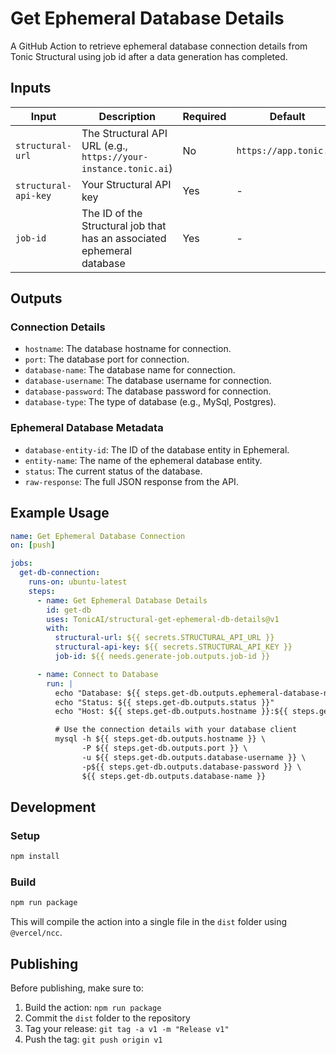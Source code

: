 # Get Ephemeral Database Details

A GitHub Action to retrieve ephemeral database connection details from Tonic Structural using job id after a data generation has completed.

## Inputs

| Input | Description | Required | Default |
|-------|-------------|----------|---------|
| `structural-url` | The Structural API URL (e.g., `https://your-instance.tonic.ai`) | No | `https://app.tonic.ai` |
| `structural-api-key` | Your Structural API key | Yes | - |
| `job-id` | The ID of the Structural job that has an associated ephemeral database | Yes | - |

## Outputs

### Connection Details

- `hostname`: The database hostname for connection.
- `port`: The database port for connection.
- `database-name`: The database name for connection.
- `database-username`: The database username for connection.
- `database-password`: The database password for connection.
- `database-type`: The type of database (e.g., MySql, Postgres).

### Ephemeral Database Metadata

- `database-entity-id`: The ID of the database entity in Ephemeral.
- `entity-name`: The name of the ephemeral database entity.
- `status`: The current status of the database.
- `raw-response`: The full JSON response from the API.

## Example Usage

```yaml
name: Get Ephemeral Database Connection
on: [push]

jobs:
  get-db-connection:
    runs-on: ubuntu-latest
    steps:
      - name: Get Ephemeral Database Details
        id: get-db
        uses: TonicAI/structural-get-ephemeral-db-details@v1
        with:
          structural-url: ${{ secrets.STRUCTURAL_API_URL }}
          structural-api-key: ${{ secrets.STRUCTURAL_API_KEY }}
          job-id: ${{ needs.generate-job.outputs.job-id }}

      - name: Connect to Database
        run: |
          echo "Database: ${{ steps.get-db.outputs.ephemeral-database-name }}"
          echo "Status: ${{ steps.get-db.outputs.status }}"
          echo "Host: ${{ steps.get-db.outputs.hostname }}:${{ steps.get-db.outputs.port }}"

          # Use the connection details with your database client
          mysql -h ${{ steps.get-db.outputs.hostname }} \
                -P ${{ steps.get-db.outputs.port }} \
                -u ${{ steps.get-db.outputs.database-username }} \
                -p${{ steps.get-db.outputs.database-password }} \
                ${{ steps.get-db.outputs.database-name }}
```

## Development

### Setup
```bash
npm install
```

### Build
```bash
npm run package
```

This will compile the action into a single file in the `dist` folder using `@vercel/ncc`.

## Publishing

Before publishing, make sure to:
1. Build the action: `npm run package`
2. Commit the `dist` folder to the repository
3. Tag your release: `git tag -a v1 -m "Release v1"`
4. Push the tag: `git push origin v1`